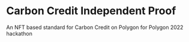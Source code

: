 # Carbon Credit Independent Proof 
An NFT based standard for Carbon Credit on Polygon for Polygon 2022 hackathon
